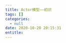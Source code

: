 ```yaml
---
title: Actor模型——初识
tags: []
categories:
  - null
date: 2020-10-20 20:15:31
entitle:
---
```


<!--more-->

